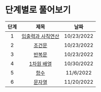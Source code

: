 # 단계별로 풀어보기
|단계|제목|날짜|
|:---:|:---:|:---:|
|1|[입출력과 사칙연산](./1/README.md)|10/23/2022|
|2|[조건문](./2/README.md)|10/23/2022|
|3|[반복문](./3/README.md)|10/23/2022|
|4|[1차원 배열](./4/README.md)|10/30/2022|
|5|[함수](./5/README.md)|11/6/2022|
|6|[문자열](./6/README.md)|11/20/2022|